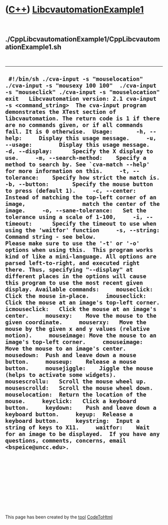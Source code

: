 



 

 

 

 

 

([C++](Cpp.md)) [LibcvautomationExample1](CppLibcvautomationExample1.md)
==========================================================================

 

./CppLibcvautomationExample1/CppLibcvautomationExample1.sh
----------------------------------------------------------

 

  ------------------------------------------------------------------------------------------------------------------------------------------------------------------------------------------------------------------------------------------------------------------------------------------------------------------------------------------------------------------------------------------------------------------------------------------------------------------------------------------------------------------------------------------------------------------------------------------------------------------------------------------------------------------------------------------------------------------------------------------------------------------------------------------------------------------------------------------------------------------------------------------------------------------------------------------------------------------------------------------------------------------------------------------------------------------------------------------------------------------------------------------------------------------------------------------------------------------------------------------------------------------------------------------------------------------------------------------------------------------------------------------------------------------------------------------------------------------------------------------------------------------------------------------------------------------------------------------------------------------------------------------------------------------------------------------------------------------------------------------------------------------------------------------------------------------------------------------------------------------------------------------------------------------------------------------------------------------------------------------------------------------------------------------------------------------------------------------------------------------------------------------------------------------------------------------------------------------------------------------------------------------------------------------------------------------------------------------------------------------------------------------------------------------------------------------------------------------------------------------------------------------------------------------------------------------------------------------------------------------
  ``  #!/bin/sh ./cva-input -s "mouselocation"  ./cva-input -s "mousexy 100 100"  ./cva-input -s "mouseclick" ./cva-input -s "mouselocation"  exit   Libcvautomation version: 2.1 cva-input -s <command_string>  The cva-input program demonstrates the XTest section of libcvautomation. The return code is 1 if there are no commands given, or if all commands fail. It is 0 otherwise.  Usage:       -h, --help:     Display this usage message.     -u, --usage:        Display this usage message.     -d, --display:      Specify the X display to use.     -m, --search-method:    Specify a method to search by. See `cva-match --help'                 for more information on this.     -t, --tolerance:    Specify how strict the match is.     -b, --button:       Specify the mouse button to press (default 1).     -c, --center:       Instead of matching the top-left corner of an image,                 match the center of the image.     -o, --sane-tolerance:   Set the tolerance using a scale of 1-100,     -i, --timeout:      Specify the timeout to use when using the 'waitfor' function     -s, --string:       Command string - see below.                 Please make sure to use the '-t' or '-o' options when using this.  This program works kind of like a mini-language. All options are parsed left-to-right, and executed right there. Thus, specifying "--display" at different places in the options will cause this program to use the most recent given display. Available commands:     mouseclick: Click the mouse in-place.     imouseclick:    Click the mouse at an image's top-left corner.     icmouseclick:   Click the mouse at an image's center.     mousexy:    Move the mouse to the given coordinate.     mouserxy:   Move the mouse by the given x and y values (relative motion).     mouseimage: Move the mouse to an image's top-left corner.     cmouseimage:    Move the mouse to an image's center.     mousedown:  Push and leave down a mouse button.     mouseup:    Release a mouse button.     mousejiggle:    Jiggle the mouse (helps to activate some widgets).     mousescrollu:   Scroll the mouse wheel up.     mousescrolld:   Scroll the mouse wheel down.     mouselocation:  Return the location of the mouse.     keyclick:   Click a keyboard button.     keydown:    Push and leave down a keyboard button.     keyup:  Release a keyboard button.     keystring:  Input a string of keys to X11.     waitfor:    Wait for an image to be displayed.  If you have any questions, comments, concerns, email <bspeice@uncc.edu>. ``
  ------------------------------------------------------------------------------------------------------------------------------------------------------------------------------------------------------------------------------------------------------------------------------------------------------------------------------------------------------------------------------------------------------------------------------------------------------------------------------------------------------------------------------------------------------------------------------------------------------------------------------------------------------------------------------------------------------------------------------------------------------------------------------------------------------------------------------------------------------------------------------------------------------------------------------------------------------------------------------------------------------------------------------------------------------------------------------------------------------------------------------------------------------------------------------------------------------------------------------------------------------------------------------------------------------------------------------------------------------------------------------------------------------------------------------------------------------------------------------------------------------------------------------------------------------------------------------------------------------------------------------------------------------------------------------------------------------------------------------------------------------------------------------------------------------------------------------------------------------------------------------------------------------------------------------------------------------------------------------------------------------------------------------------------------------------------------------------------------------------------------------------------------------------------------------------------------------------------------------------------------------------------------------------------------------------------------------------------------------------------------------------------------------------------------------------------------------------------------------------------------------------------------------------------------------------------------------------------------------------------

 

 

 

 

 





 




This page has been created by the [tool](Tools.md)
[CodeToHtml](ToolCodeToHtml.md)
